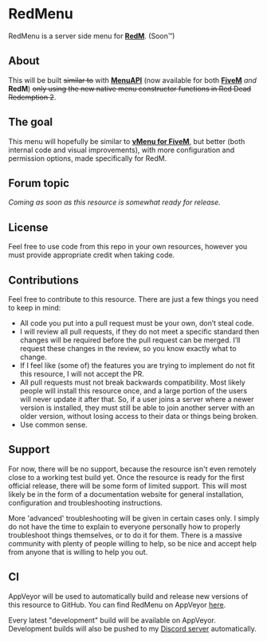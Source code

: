 # RedMenu
RedMenu is a server side menu for **[RedM](https://redm.gg/)**. (Soon™)


## About
This will be built ~~similar to~~ with **[MenuAPI](https://github.com/TomGrobbe/MenuAPI/)** (now available for both **[FiveM](https://fivem.net/)** _and_ **RedM**) ~~only using the new native menu constructor functions in Red Dead Redemption 2~~.


## The goal
This menu will hopefully be similar to **[vMenu for FiveM](https://github.com/TomGrobbe/vMenu/)**, but better (both internal code and visual improvements), with more configuration and permission options, made specifically for RedM.


## Forum topic
_Coming as soon as this resource is somewhat ready for release._


## License
Feel free to use code from this repo in your own resources, however you must provide appropriate credit when taking code.


## Contributions
Feel free to contribute to this resource. There are just a few things you need to keep in mind:
-	All code you put into a pull request must be your own, don’t steal code.
-	I will review all pull requests, if they do not meet a specific standard then changes will be required before the pull request can be merged. I’ll request these changes in the review, so you know exactly what to change.
-	If I feel like (some of) the features you are trying to implement do not fit this resource, I will not accept the PR.
-	All pull requests must not break backwards compatibility. Most likely people will install this resource once, and a large portion of the users will never update it after that. So, if a user joins a server where a newer version is installed, they must still be able to join another server with an older version, without losing access to their data or things being broken.
- Use common sense.


## Support
For now, there will be no support, because the resource isn't even remotely close to a working test build yet. Once the resource is ready for the first official release, there will be some form of limited support.
This will most likely be in the form of a documentation website for general installation, configuration and troubleshooting instructions.

More 'advanced' troubleshooting will be given in certain cases only. I simply do not have the time to explain to everyone personally how to properly troubleshoot things themselves, or to do it for them. There is a massive community with plenty of people willing to help, so be nice and accept help from anyone that is willing to help you out.


## CI
AppVeyor will be used to automatically build and release new versions of this resource to GitHub.
You can find RedMenu on AppVeyor [here](https://ci.appveyor.com/project/TomGrobbe/redmenu).

Every latest "development" build will be available on AppVeyor. Development builds will also be pushed to my [Discord server](https://vespura.com/discord) automatically.
